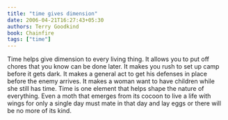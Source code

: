 ```yaml
---
title: "time gives dimension"
date: 2006-04-21T16:27:43+05:30
authors: Terry Goodkind
book: Chainfire
tags: ["time"]
---
```

Time helps give dimension to every living thing. It allows you to put off chores that you know can be done later. It makes you rush to set up camp before it gets dark. It makes a general act to get his defenses in place before the enemy arrives. It makes a woman want to have children while she still has time. Time is one element that helps shape the nature of everything. Even a moth that emerges from its cocoon to live a life with wings for only a single day must mate in that day and lay eggs or there will be no more of its kind.
